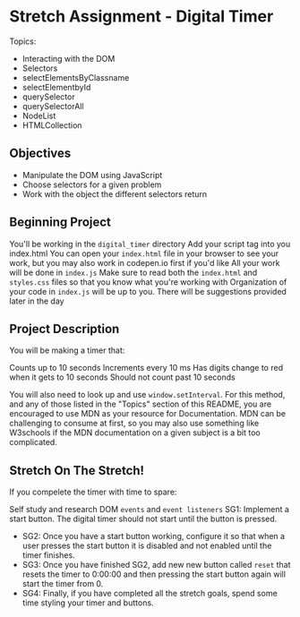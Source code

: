 # Stretch Assignment - Digital Timer

Topics:

-   Interacting with the DOM
-   Selectors
-   selectElementsByClassname
-   selectElementbyId
-   querySelector
-   querySelectorAll
-   NodeList
-   HTMLCollection

## Objectives

-   Manipulate the DOM using JavaScript
-   Choose selectors for a given problem
-   Work with the object the different selectors return

## Beginning Project

You'll be working in the `digital_timer` directory
Add your script tag into you index.html
You can open your `index.html` file in your browser to see your work, but you may also work in codepen.io first if you'd like
All your work will be done in `index.js`
Make sure to read both the `index.html` and `styles.css` files so that you know what you're working with
Organization of your code in `index.js` will be up to you. There will be suggestions provided later in the day

## Project Description

You will be making a timer that:

Counts up to 10 seconds
Increments every 10 ms
Has digits change to red when it gets to 10 seconds
Should not count past 10 seconds

You will also need to look up and use `window.setInterval`. For this method, and any of those listed in the "Topics" section of this README, you are encouraged to use MDN as your resource for Documentation. MDN can be challenging to consume at first, so you may also use something like W3schools if the MDN documentation on a given subject is a bit too complicated.

## Stretch On The Stretch!

If you compelete the timer with time to spare:

Self study and research DOM `events` and `event listeners`
SG1: Implement a start button. The digital timer should not start until the button is pressed.

-   SG2: Once you have a start button working, configure it so that when a user presses the start button it is disabled and not enabled until the timer finishes.
-   SG3: Once you have finished SG2, add new new button called `reset` that resets the timer to 0:00:00 and then pressing the start button again will start the timer from 0.
-   SG4: Finally, if you have completed all the stretch goals, spend some time styling your timer and buttons.
